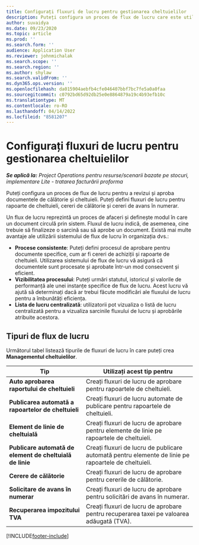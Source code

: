 ```yaml
---
title: Configurați fluxuri de lucru pentru gestionarea cheltuielilor
description: Puteți configura un proces de flux de lucru care este utilizat pentru a revizui și aproba documentele de călătorie și cheltuieli.
author: suvaidya
ms.date: 09/23/2020
ms.topic: article
ms.prod: ''
ms.search.form: ''
audience: Application User
ms.reviewer: johnmichalak
ms.search.scope: ''
ms.search.region: ''
ms.author: shylaw
ms.search.validFrom: ''
ms.dyn365.ops.version: ''
ms.openlocfilehash: da015904aebfb4cfe046407bbf7bc7fe5a0a0faa
ms.sourcegitcommit: c0792bd65d92db25e0e8864879a19c4b93efb10c
ms.translationtype: MT
ms.contentlocale: ro-RO
ms.lasthandoff: 04/14/2022
ms.locfileid: "8581207"
---
```

# <a name="set-up-workflows-for-expense-management"></a>Configurați fluxuri de lucru pentru gestionarea cheltuielilor

_**Se aplică la:** Project Operations pentru resurse/scenarii bazate pe stocuri, implementare Lite - tratarea facturării proforma_

Puteți configura un proces de flux de lucru pentru a revizui și aproba documentele de călătorie și cheltuieli. Puteți defini fluxuri de lucru pentru rapoarte de cheltuieli, cereri de călătorie și cereri de avans în numerar.

Un flux de lucru reprezintă un proces de afaceri și definește modul în care un document circulă prin sistem. Fluxul de lucru indică, de asemenea, cine trebuie să finalizeze o sarcină sau să aprobe un document. Există mai multe avantaje ale utilizării sistemului de flux de lucru în organizația dvs.:

- **Procese consistente**: Puteți defini procesul de aprobare pentru documente specifice, cum ar fi cereri de achiziții și rapoarte de cheltuieli. Utilizarea sistemului de flux de lucru vă asigură că documentele sunt procesate și aprobate într-un mod consecvent și eficient.
- **Vizibilitatea procesului**: Puteți urmări statutul, istoricul și valorile de performanță ale unei instanțe specifice de flux de lucru. Acest lucru vă ajută să determinați dacă ar trebui făcute modificări ale fluxului de lucru pentru a îmbunătăți eficiența.
- **Lista de lucru centralizată**: utilizatorii pot vizualiza o listă de lucru centralizată pentru a vizualiza sarcinile fluxului de lucru și aprobările atribuite acestora. 

## <a name="workflow-types"></a>Tipuri de flux de lucru

Următorul tabel listează tipurile de fluxuri de lucru în care puteți crea **Managementul cheltuielilor**.


|              <strong>Tip</strong>              |                   <strong>Utilizați acest tip pentru</strong>                   |
|-------------------------------------------------|-----------------------------------------------------------------------|
|   <strong>Auto aprobarea raportului de cheltuieli</strong> |            Creați fluxuri de lucru de aprobare pentru rapoartele de cheltuieli.             |
|  <strong>Publicarea automată a rapoartelor de cheltuieli</strong>   |        Creați fluxuri de lucru automate de publicare pentru rapoartele de cheltuieli.        |
|       <strong>Element de linie de cheltuială</strong>        |     Creați fluxuri de lucru de aprobare pentru elemente de linie pe rapoartele de cheltuieli.      |
| <strong>Publicare automată de element de cheltuială de linie</strong> | Creați fluxuri de lucru de publicare automată pentru elemente de linie pe rapoartele de cheltuieli. |
|       <strong>Cerere de călătorie</strong>       |          Creați fluxuri de lucru de aprobare pentru cererile de călătorie.           |
|      <strong>Solicitare de avans în numerar</strong>      |         Creați fluxuri de lucru de aprobare pentru solicitări de avans în numerar.          |
|        <strong>Recuperarea impozitului TVA</strong>        | Creați fluxuri de lucru de aprobare pentru recuperarea taxei pe valoarea adăugată (TVA).  |


[!INCLUDE[footer-include](../includes/footer-banner.md)]